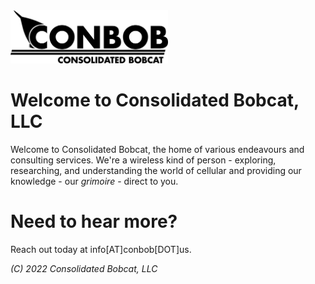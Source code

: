 <img src="/conbob%20logo%20alt.png" width="50%">

# Welcome to Consolidated Bobcat, LLC
Welcome to Consolidated Bobcat, the home of various endeavours and consulting services. We're a wireless kind of person - exploring, researching, and understanding the world of cellular and providing our knowledge - our *grimoire* - direct to you.

# Need to hear more?
Reach out today at info[AT]conbob[DOT]us.

*(C) 2022 Consolidated Bobcat, LLC*
